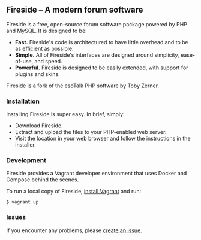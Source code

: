 ## Fireside – A modern forum software

Fireside is a free, open-source forum software package powered by PHP and MySQL. It is designed to be:

 - **Fast.** Fireside's code is architectured to have little overhead and to be as efficient as possible.
 - **Simple.** All of Fireside's interfaces are designed around simplicity, ease-of-use, and speed.
 - **Powerful.** Fireside is designed to be easily extended, with support for plugins and skins.

Fireside is a fork of the esoTalk PHP software by Toby Zerner.

### Installation

Installing Fireside is super easy. In brief, simply:

- Download Fireside.
- Extract and upload the files to your PHP-enabled web server.
- Visit the location in your web browser and follow the instructions in the installer.

### Development

Fireside provides a Vagrant developer environment that uses Docker and Compose behind the scenes.

To run a local copy of Fireside, [install Vagrant](https://docs.vagrantup.com/v2/installation/index.html) and run:

```
$ vagrant up
```

### Issues

If you encounter any problems, please [create an issue](https://github.com/jsonnull/fireside/issues).
